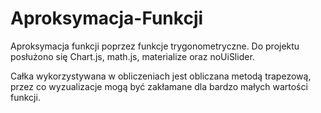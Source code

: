 # Aproksymacja-Funkcji
Aproksymacja funkcji poprzez funkcje trygonometryczne. Do projektu posłużono się Chart.js, math.js, materialize oraz noUiSlider.

Całka wykorzystywana w obliczeniach jest obliczana metodą trapezową, przez co wyzualizacje mogą być zakłamane dla bardzo małych wartości funkcji.
